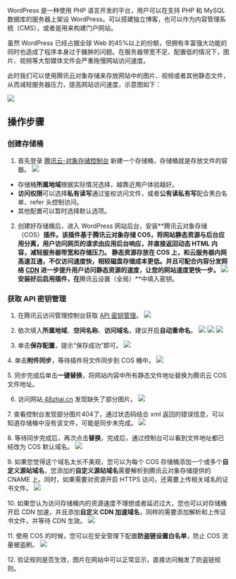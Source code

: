 WordPress 是一种使用 PHP 语言开发的平台，用户可以在支持 PHP 和 MySQL 数据库的服务器上架设 WordPress。可以搭建独立博客，也可以作为内容管理系统（CMS），或者是用来构建门户网站。

虽然 WordPress 已经占据全球 Web 的45%以上的份额，但拥有丰富强大功能的同时也造成了程序本身过于臃肿的问题。在服务器带宽不足、配置低的情况下，图片、视频等大型媒体文件会严重拖慢网站访问速度。

此时我们可以使用腾讯云对象存储来存放网站中的图片、视频或者其他静态文件，从而减轻服务器压力，提高网站访问速度，示意图如下：

![](https://qcloudimg.tencent-cloud.cn/raw/67c6850cad068b091609766ee70cdb14.png)
## 操作步骤
### 创建存储桶
1. 首先登录 [腾讯云-对象存储控制台](https://console.cloud.tencent.com/cos/bucket) 新建一个存储桶，存储桶就是存放文件的容器。
![](https://qcloudimg.tencent-cloud.cn/raw/133b5a93ec49951076a7779094ae399c.png)

 - 存储桶**所属地域**根据实际情况选择，越靠近用户体验越好。
 - **访问权限**可以选择**私有读写**通过鉴权访问文件，或者**公有读私有写**配合黑白名单、refer 头控制访问。
 - 其他配置可以暂时选择默认选项。

2. 创建好存储桶后，进入 WordPress 网站后台，安装**腾讯云对象存储（COS）**插件。该插件基于腾讯云对象存储 COS，将网站静态资源与后台应用分离，用户访问网页的请求由应用后台响应，并直接返回动态 HTML 内容，减轻服务器带宽和存储压力。
静态资源存放在 COS 上，和云服务器内网高速互通，不仅访问速度快，相较磁盘存储成本更低。并且可配合内容分发网络 [CDN](https://cloud.tencent.com/product/cdn?from=10680) 进一步提升用户访问静态资源的速度，让您的网站速度更快一步。
![](https://qcloudimg.tencent-cloud.cn/raw/27bbcdb2f8ddaf8f3b9943dc64175813.jpeg)
安装好后启用插件，在**腾讯云设置（全局）**中填入密钥。

### 获取 API 密钥管理
1. 在腾讯云访问管理控制台获取 [API 密钥管理](https://console.cloud.tencent.com/cam/capi)。
![](https://qcloudimg.tencent-cloud.cn/raw/0b327756b85c6aee1cbefe44a583b5b7.png)

2. 依次填入**所属地域**、**空间名称**、**访问域名**，建议开启**自动重命名**。
![](https://qcloudimg.tencent-cloud.cn/raw/b69ca4f0e6a082865bf2f9f4d5cf23e8.jpeg)
![](https://qcloudimg.tencent-cloud.cn/raw/c83918fe0f38a4e31d71f67057ed43e7.jpeg)
![](https://qcloudimg.tencent-cloud.cn/raw/25ee2c96c7d21de653914d4a381044bc.jpeg)

3. 单击**保存配置**，提示“保存成功”即可。
![](https://qcloudimg.tencent-cloud.cn/raw/8c313f895ba06b6d9f26497d15eedae6.png)

<span id="Request"></span>
4. 单击**附件同步**，等待插件将文件同步到 COS 桶中。
![](https://qcloudimg.tencent-cloud.cn/raw/2f31a63eaeaf170a558f32f92cecec68.png)

<span id="Request"></span>
5. 同步完成后单击**一键替换**，将网站内容中所有静态文件地址替换为腾讯云 COS 文件地址。
<span id="Request"></span>

6. 访问网站[ 48zhai.cn](https://48zhai.cn/) 发现缺失了部分图片。
![](https://qcloudimg.tencent-cloud.cn/raw/036f832151007f61973d9ef262fd799e.png)

<span id="Request"></span>
7. 查看控制台发现部分图片404了，通过状态码结合 xml 返回的错误信息，可以知道存储桶中没有该文件，可能是同步未完成。
![](https://qcloudimg.tencent-cloud.cn/raw/a7f47727e2cf0deb7938d9a8622e4de9.png)

<span id="Request"></span>
8. 等待同步完成后，再次点击**替换**，完成后，通过控制台可以看到文件地址都已经改为 COS 默认域名。
![](https://qcloudimg.tencent-cloud.cn/raw/140a634ecb5319d5b15676f3f1fee791.png)

<span id="Request"></span>
9. 如果您觉得这个域名太长不美观，您可以为每个 COS 存储桶添加一个或多个**自定义源站域名**，您添加的**自定义源站域名**需要解析到腾讯云对象存储提供的 CNAME 上。同时，如果需要对资源开启 HTTPS 访问，还需要上传相关域名的证书文件。
![](https://qcloudimg.tencent-cloud.cn/raw/4694358e382050810038bcb8686e882e.png)

<span id="Request"></span>
10. 如果您认为访问存储桶内的资源速度不理想或者延迟过大，您也可以对存储桶开启 CDN 加速，并且添加**自定义 CDN 加速域名**，同样的需要添加解析和上传证书文件，并等待 CDN 生效。
![](https://qcloudimg.tencent-cloud.cn/raw/b12efebddb1c253601f358caf9293074.png)

<span id="Request"></span>
11. 使用 COS 的时候，您可以在安全管理下配置**防盗链设置白名单**，防止 COS 流量被盗刷。
![](https://qcloudimg.tencent-cloud.cn/raw/219774d398ab0b8036c29c7941f483fc.png)

<span id="Request"></span>
12. 验证规则是否生效，图片在网站中可以正常显示，直接访问触发了防盗链规则。
